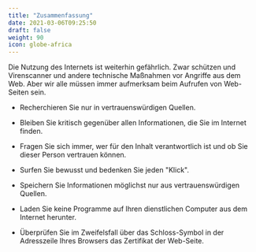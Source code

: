 ```yaml
---
title: "Zusammenfassung"
date: 2021-03-06T09:25:50
draft: false
weight: 90
icon: globe-africa
---
```


Die Nutzung des Internets ist weiterhin gefährlich. Zwar schützen und Virenscanner und andere technische Maßnahmen vor Angriffe aus dem Web. Aber wir alle müssen immer aufmerksam beim Aufrufen von Web-Seiten sein.

- Recherchieren Sie nur in vertrauenswürdigen Quellen.
- Bleiben Sie kritisch gegenüber allen Informationen, die Sie im Internet finden.
- Fragen Sie sich immer, wer für den Inhalt verantwortlich ist und ob Sie dieser Person vertrauen können.

- Surfen Sie bewusst und bedenken Sie jeden "Klick".
- Speichern Sie Informationen möglichst nur aus vertrauenswürdigen Quellen.
- Laden Sie keine Programme auf Ihren dienstlichen Computer aus dem Internet herunter.
- Überprüfen Sie im Zweifelsfall über das Schloss-Symbol in der Adresszeile Ihres Browsers das Zertifikat der Web-Seite.

